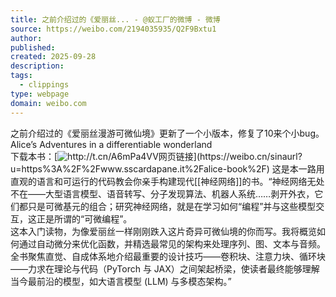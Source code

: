 ```yaml
---
title: 之前介绍过的《爱丽丝... - @蚁工厂的微博 - 微博
source: https://weibo.com/2194035935/Q2F9Bxtu1
author:
published:
created: 2025-09-28
description:
tags:
  - clippings
type: webpage
domain: weibo.com
---
```

之前介绍过的《爱丽丝漫游可微仙境》更新了一个小版本，修复了10来个小bug。  
Alice’s Adventures in a differentiable wonderland  
下载本书：[![](https://h5.sinaimg.cn/upload/2015/09/25/3/timeline_card_small_web_default.png "http://t.cn/A6mPa4VV")网页链接](https://weibo.cn/sinaurl?u=https%3A%2F%2Fwww.sscardapane.it%2Falice-book%2F)  
这是本一路用直观的语言和可运行的代码教会你亲手构建现代[[神经网络]]的书。“神经网络无处不在——大型语言模型、语音转写、分子发现算法、机器人系统……剥开外衣，它们都只是可微基元的组合；研究神经网络，就是在学习如何“编程”并与这些模型交互，这正是所谓的“可微编程”。  
这本入门读物，为像爱丽丝一样刚刚跌入这片奇异可微仙境的你而写。我将概览如何通过自动微分来优化函数，并精选最常见的架构来处理序列、图、文本与音频。全书聚焦直觉、自成体系地介绍最重要的设计技巧——卷积块、注意力块、循环块——力求在理论与代码（PyTorch 与 JAX）之间架起桥梁，使读者最终能够理解当今最前沿的模型，如大语言模型 (LLM) 与多模态架构。”